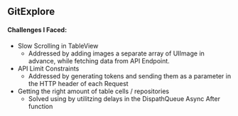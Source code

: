 ## GitExplore


#### Challenges I Faced:
* Slow Scrolling in TableView
  * Addressed by adding images a separate array of UIImage in advance, while fetching data from API Endpoint.
* API Limit Constraints 
  * Addressed by generating tokens and sending them as a parameter in the HTTP header of each Request
* Getting the right amount of table cells / repositories
  * Solved using by utilitzing delays in the  DispathQueue Async After function
